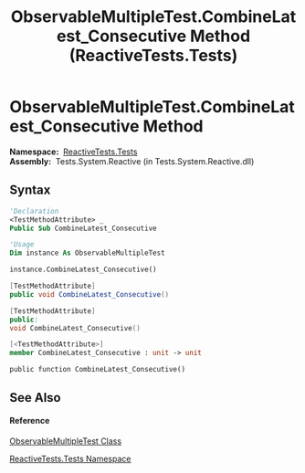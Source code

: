 ﻿---
title: ObservableMultipleTest.CombineLatest_Consecutive Method  (ReactiveTests.Tests)
TOCTitle: CombineLatest_Consecutive Method
ms:assetid: M:ReactiveTests.Tests.ObservableMultipleTest.CombineLatest_Consecutive
ms:mtpsurl: https://msdn.microsoft.com/en-us/library/reactivetests.tests.observablemultipletest.combinelatest_consecutive(v=VS.103)
ms:contentKeyID: 36619329
ms.date: 06/28/2011
mtps_version: v=VS.103
f1_keywords:
- ReactiveTests.Tests.ObservableMultipleTest.CombineLatest_Consecutive
dev_langs:
- CSharp
- JScript
- VB
- FSharp
- c++
---

# ObservableMultipleTest.CombineLatest\_Consecutive Method

**Namespace:**  [ReactiveTests.Tests](hh289046\(v=vs.103\).md)  
**Assembly:**  Tests.System.Reactive (in Tests.System.Reactive.dll)

## Syntax

``` vb
'Declaration
<TestMethodAttribute> _
Public Sub CombineLatest_Consecutive
```

``` vb
'Usage
Dim instance As ObservableMultipleTest

instance.CombineLatest_Consecutive()
```

``` csharp
[TestMethodAttribute]
public void CombineLatest_Consecutive()
```

``` c++
[TestMethodAttribute]
public:
void CombineLatest_Consecutive()
```

``` fsharp
[<TestMethodAttribute>]
member CombineLatest_Consecutive : unit -> unit 
```

``` jscript
public function CombineLatest_Consecutive()
```

## See Also

#### Reference

[ObservableMultipleTest Class](hh303586\(v=vs.103\).md)

[ReactiveTests.Tests Namespace](hh289046\(v=vs.103\).md)

